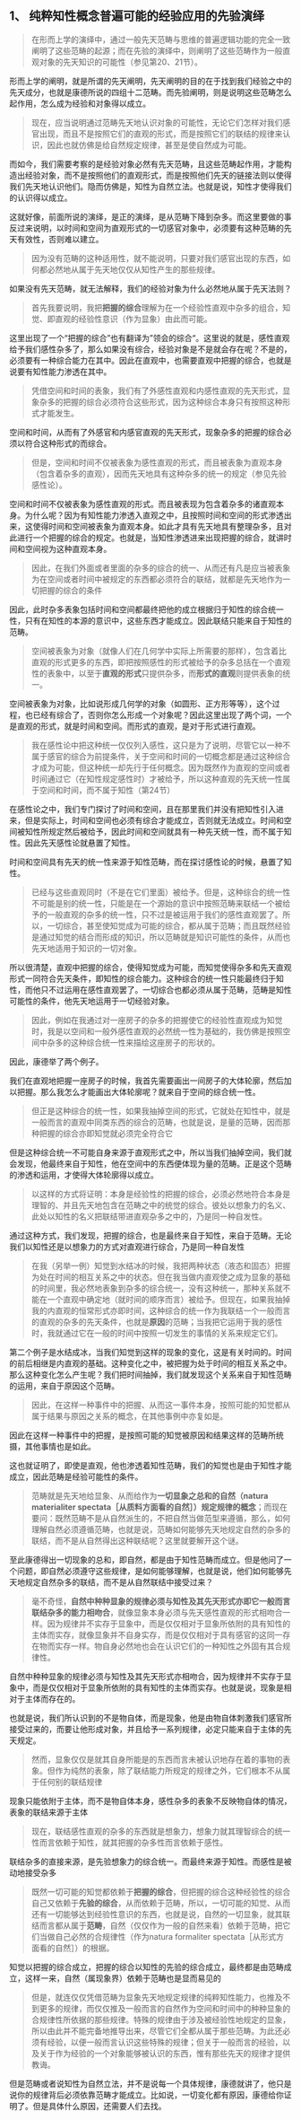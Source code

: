 <h2>1、<b> 纯粹知性概念普遍可能的经验应用的先验演绎</b></h2><blockquote>在形而上学的演绎中，通过一般先天范畴与思维的普遍逻辑功能的完全一致阐明了这些范畴的起源；而在先验的演绎中，则阐明了这些范畴作为一般直观对象的先天知识的可能性（参见第20、21节）。</blockquote><p>形而上学的阐明，就是所谓的先天阐明，先天阐明的目的在于找到我们经验之中的先天成分，也就是康德所说的四组十二范畴。而先验阐明，则是说明这些范畴怎么起作用，怎么成为经验和对象得以成立。</p><blockquote>现在，应当说明通过范畴先天地认识对象的可能性，无论它们怎样对我们感官出现，而且不是按照它们的直观的形式，而是按照它们的联结的规律来认识，因此也就仿佛是给自然规定规律，甚至是使自然成为可能。</blockquote><p>而如今，我们需要考察的是经验对象必然有先天范畴，且这些范畴起作用，才能构造出经验对象，而不是按照他们的直观形式，而是按照他们先天的链接法则以使得我们先天地认识他们。隐而仿佛是，知性为自然立法。也就是说，知性才使得我们的认识得以成立。</p><p>这就好像，前面所说的演绎，是正的演绎，是从范畴下降到杂多。而这里要做的事反过来说明，以时间和空间为直观形式的一切感官对象中，必须要有这种范畴的先天有效性，否则难以建立。</p><blockquote>因为没有范畴的这种适用性，就不能说明，只要对我们感官出现的东西，如何都必然地从属于先天地仅仅从知性产生的那些规律。</blockquote><p>如果没有先天范畴，就无法解释，我们的经验对象为什么必然地从属于先天法则？</p><blockquote>首先我要说明，我把<b>把握的综合</b>理解为在一个经验性直观中杂多的组合，知觉、即直观的经验性意识（作为显象）由此而可能。</blockquote><p>这里出现了一个“把握的综合”也有翻译为”领会的综合“。这里说的就是，感性直观给予我们感性杂多了，那么如果没有综合，经验对象是不是就会存在呢？不是的，必须要有一种综合能力在其中。因此在直观中，也需要直观中把握的综合，也就是说要有知性能力渗透在其中。</p><blockquote>凭借空间和时间的表象，我们有了外感性直观和内感性直观的先天形式，显象杂多的把握的综合必须符合这些形式，因为这种综合本身只有按照这种形式才能发生。</blockquote><p>空间和时间，从而有了外感官和内感官直观的先天形式，现象杂多的把握的综合必须以符合这种形式的而综合。</p><blockquote>但是，空间和时间不仅被表象为感性直观的形式，而且被表象为直观本身（包含着杂多的直观），因而先天地具有这种杂多的统一的规定（参见先验感性论）。</blockquote><p>空间和时间不仅被表象为感性直观的形式。而且被表现为包含着杂多的诸直观本身。为什么呢？因为有知性能力渗透入直观之中，且按照时间和空间的形式渗透出来，这使得时间和空间被表象为直观本身。如此才具有先天地具有整理杂多，且对此进行一个把握的综合的规定。也就是，当知性渗透进来出现把握的综合，就讲时间和空间视为这种直观本身。</p><blockquote>因此，在我们外面或者里面的杂多的综合的统一、从而还有凡是应当被表象为在空间或者时间中被规定的东西都必须符合的联结，就都是先天地作为一切把握的综合的条件</blockquote><p>因此，此时杂多表象包括时间和空间都最终把他的成立根据归于知性的综合统一性，只有在知性的本源的意识中，这些东西才能成立。因此联结只能来自于知性的范畴。</p><blockquote>空间被表象为对象（就像人们在几何学中实际上所需要的那样），包含着比直观的形式更多的东西，即把按照感性的形式被给予的杂多总括在一个直观性的表象中，以至于<b>直观的形式</b>只提供杂多，而<b>形式的直观</b>则提供表象的统一。</blockquote><p>空间被表象为对象，比如说形成几何学的对象（如圆形、正方形等等），这个过程，也已经有综合了，否则你怎么形成一个对象呢？因此这里出现了两个词，一个是直观的形式，就是时间和空间。而形式的直观，是对于形式进行直观。</p><blockquote>我在感性论中把这种统一仅仅列入感性，这只是为了说明，尽管它以一种不属于感官的综合为前提条件，关于空间和时间的一切概念都是通过这种综合才成为可能，但这种统一却先行于任何概念。因为既然作为直观的空间或者时间通过它（在知性规定感性时）才被给予，所以这种直观的先天统一性属于空间和时间，而不属于知性（第24节）</blockquote><p>在感性论之中，我们专门探讨了时间和空间，且在那里我们并没有把知性引入进来，但是实际上，时间和空间也必须有综合才能成立，否则就无法成立。时间和空间被知性所规定然后被给予，因此时间和空间就具有一种先天统一性，而不属于知性。因此先天感性论就悬置了知性。</p><p>时间和空间具有先天的统一性来源于知性范畴，而在探讨感性论的时候，悬置了知性。</p><blockquote>已经与这些直观同时（不是在它们里面）被给予。但是，这种综合的统一性不可能是别的统一性，只能是在一个源始的意识中按照范畴来联结一个被给予的一般直观的杂多的统一性，只不过是被运用于我们的感性直观罢了。所以，一切综合，甚至使知觉成为可能的综合，都从属于范畴；而且既然经验是通过知觉的结合而形成的知识，所以范畴就是知识可能性的条件，从而也先天地适用于知识的一切对象。</blockquote><p>所以很清楚，直观中把握的综合，使得知觉成为可能，而知觉使得杂多和先天直观形式一同符合先天条件，即知性的综合能力。这种综合的统一性只能最终归于知性，而他只不过运用在感性直观罢了。一切综合也都必须从属于范畴，范畴是知性可能性的条件，他先天地运用于一切经验对象。</p><blockquote>因此，例如在我通过对一座房子的杂多的把握使它的经验性直观成为知觉时，我是以空间和一般外感性直观的必然统一性为基础的，我仿佛是按照空间中杂多的这种综合统一性来描绘这座房子的形状的。</blockquote><p>因此，康德举了两个例子。</p><p>我们在直观地把握一座房子的时候，我首先需要画出一间房子的大体轮廓，然后加以把握。那么我怎么才能画出大体轮廓呢？就来自于空间的综合统一性。</p><blockquote>但正是这种综合的统一性，如果我抽掉空间的形式，它就处在知性中，就是一般而言的直观中同类东西的综合的范畴，也就是说，是量的范畴，因而那种把握的综合亦即知觉就必须完全符合它</blockquote><p>但是这种综合统一不可能自身来源于直观形式之中，所以当我们抽掉空间，我们就会发现，他最终来自于知性，他在空间中的东西便体现为量的范畴。正是这个范畴的渗透和运用，才使得大体轮廓得以成立。</p><blockquote>以这样的方式将证明：本身是经验性的把握的综合，必须必然地符合本身是理智的、并且先天地包含在范畴之中的统觉的综合。彼处以想象力的名义、此处以知性的名义把联结带进直观杂多之中的，乃是同一种自发性。</blockquote><p>通过这种方式，我们发现，把握的综合，也是最终来自于知性，来自于范畴。无论我们以知性还是以想象力的方式对直观进行综合，乃是同一种自发性</p><blockquote>在我（另举一例）知觉到水结冰的时候，我把两种状态（液态和固态）把握为处在时间的相互关系之中的状态。但在我当做内直观使之成为显象的基础的时间里，我必然地表象到杂多的综合统一，没有这种统一，那种关系就不能在一个直观中确定地（就时间的顺序而言）被给予。但现在，如果我抽掉我的内直观的恒常形式亦即时间，这种综合的统一作为我联结一个一般而言的直观的杂多的先天条件，也就是<b>原因</b>的范畴；当我把它运用于我的感性时，我就通过它在一般的时间中按照一切发生的事情的关系来规定它们。</blockquote><p>第二个例子是水结成冰，当我们知觉到这样的现象的变化，这是有关时间的。时间的前后相继是内直观的基础。这种变化之中，被把握为处于时间的相互关系之中。那么这种变化怎么产生呢？我们把时间抽掉，我们就发现这个关系来自于知性范畴的运用，来自于原因这个范畴。</p><blockquote>因此，在这样一种事件中的把握、从而这一事件本身，按照可能的知觉都从属于结果与原因之关系的概念，在其他事例中亦复如是。</blockquote><p>因此在这样一种事件中的把握，是按照可能的知觉被原因和结果这样的范畴所统摄，其他事情也是如此。</p><p>这也就证明了，即使是直观，他也渗透着知性范畴，我们的知觉也是由于知性才能成立，因此范畴是经验可能性的条件。</p><blockquote>范畴就是先天地给显象、从而给作为<b>一切显象之总和的自然（natura materialiter spectata［从质料方面看的自然］）规定规律的概念</b>；而现在要问：既然范畴不是从自然派生的，不把自然当做范型来遵循，那么，如何理解自然必须遵循范畴，也就是说，范畴如何能够先天地规定自然的杂多的联结，而不是从自然得出这种联结呢？这里就要解开这个谜。</blockquote><p>至此康德得出一切现象的总和，即自然，都是由于知性范畴而成立。但是他问了一个问题，即自然必须遵守这些规律，是如何能够理解，也就是说，他们如何能够先天地规定自然杂多的联结，而不是从自然联结中接受过来？</p><blockquote>毫不奇怪，<b>自然中种种显象的规律必须与知性及其先天形式亦即它一般而言联结杂多的能力相吻合</b>，就像显象本身必须与先天感性直观的形式相吻合一样。因为规律并不实存于显象中，而是仅仅相对于显象所依附的具有知性的主体而实存，就像显象并不自身实存，而是仅仅相对于具有感官的这同一存在物而实存一样。物自身必然地也会在认识它们的一种知性之外固有其合规律性。</blockquote><p>自然中种种显象的规律必须与知性及其先天形式亦相吻合，因为规律并不实存于显象中，而是仅仅相对于显象所依附的具有知性的主体而实存。也就是说，现象是相对于主体而存在的。</p><p>也就是说，我们所认识到的不是物自体，而是现象，他是由物自体刺激我们感官所接受过来的，而要让他形成对象，并且给予一系列规律，必定只能来自于主体的先天规定。</p><blockquote>然而，显象仅仅是就其自身所能是的东西而言未被认识地存在着的事物的表象。但作为纯然的表象，除了联结能力所规定的规律之外，它们根本不从属于任何别的联结规律</blockquote><p>现象只能依附于主体，而不是物自体本身，感性杂多的表象不反映物自体的情况，表象的联结来源于主体</p><blockquote>现在，联结感性直观的杂多的东西就是想象力，想象力就其理智综合的统一性而言依赖于知性，就其把握的杂多性而言依赖于感性。</blockquote><p>联结杂多的直接来源，是先验想象力的综合统一。而最终来源于知性。而感性是被动地接受杂多</p><blockquote>既然一切可能的知觉都依赖于<b>把握的综合</b>，但把握的综合这种经验性的综合自己又依赖于<b>先验的综合</b>，从而依赖于范畴，所以，一切可能的知觉、从而还有一切能够达到经验性意识的东西，也就是说，自然的一切显象，就其联结而言都从属于<b>范畴</b>，自然（仅仅作为一般的自然来看）依赖于范畴，把它们当做自己必然的合规律性（作为natura formaliter spectata［从形式方面看的自然］）的根据。</blockquote><p>知觉以把握的综合成立，把握的综合以知性的先验的综合成立，最终都是由范畴成立，这样一来，自然（属现象界）依赖于范畴也是显而易见的</p><blockquote>但是，就连仅仅凭借范畴为显象先天地规定规律的纯粹知性能力，也推及不到更多的规律，而仅仅推及一般而言的自然作为空间和时间中的种种显象的合规律性所依据的那些规律。特殊的规律由于涉及被经验性地规定的显象，所以由此并不能完备地推导出来，尽管它们全都从属于那些范畴。为此还必须有经验，以便一般而言认识这些特殊的规律；但关于一般而言的经验，以及关于作为经验的一个对象能够被认识的东西，惟有那些先天的规律才提供教诲。</blockquote><p>但是范畴或者说知性为自然立法，并不是说每一个具体规律，康德就讲了，他只是说你的规律背后必须依靠范畴才能成立。比如说，一切变化都有原因，康德给你证明了。但是具体什么原因，还需要人们去找。</p>